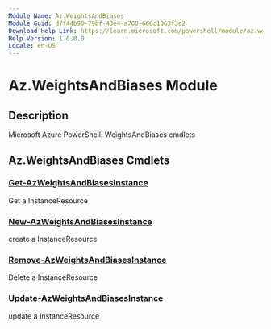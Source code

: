 ```yaml
---
Module Name: Az.WeightsAndBiases
Module Guid: d7f44b90-79bf-43e4-a700-668c1063f3c2
Download Help Link: https://learn.microsoft.com/powershell/module/az.weightsandbiases
Help Version: 1.0.0.0
Locale: en-US
---
```


# Az.WeightsAndBiases Module
## Description
Microsoft Azure PowerShell: WeightsAndBiases cmdlets

## Az.WeightsAndBiases Cmdlets
### [Get-AzWeightsAndBiasesInstance](Get-AzWeightsAndBiasesInstance.md)
Get a InstanceResource

### [New-AzWeightsAndBiasesInstance](New-AzWeightsAndBiasesInstance.md)
create a InstanceResource

### [Remove-AzWeightsAndBiasesInstance](Remove-AzWeightsAndBiasesInstance.md)
Delete a InstanceResource

### [Update-AzWeightsAndBiasesInstance](Update-AzWeightsAndBiasesInstance.md)
update a InstanceResource

